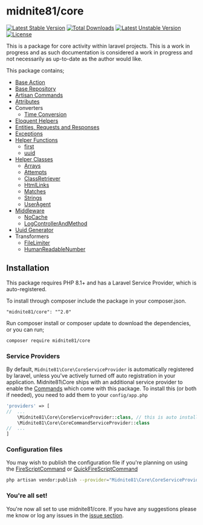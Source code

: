 # midnite81/core

[![Latest Stable Version](https://poser.pugx.org/midnite81/core/version)](https://packagist.org/packages/midnite81/core) [![Total Downloads](https://poser.pugx.org/midnite81/core/downloads)](https://packagist.org/packages/midnite81/core) [![Latest Unstable Version](https://poser.pugx.org/midnite81/core/v/unstable)](https://packagist.org/packages/midnite81/core) [![License](https://poser.pugx.org/midnite81/core/license.svg)](https://packagist.org/packages/midnite81/core)

This is a package for core activity within laravel projects. This is a work in progress and as such documentation is 
considered a work in progress and not necessarily as up-to-date as the author would like.

This package contains;

- [Base Action](docs/BaseAction.md)
- [Base Repository](docs/BaseRepository.md)
- [Artisan Commands](docs/Commands.md)
- [Attributes](docs/Attributes.md)
- Converters
    - [Time Conversion](docs/Converters/TimeConvertion.md)
- [Eloquent Helpers](docs/EloquentHelpers.md)
- [Entities, Requests and Responses](docs/Entities_Requests_Responses.md)
- [Exceptions](docs/Exceptions.md)
- [Helper Functions](docs/HelperFunctions.md)
  - [first](docs/HelperFunctions.md#first-value)
  - [uuid](docs/HelperFunctions.md#uuid)
- [Helper Classes](docs/HelperClasses.md)
  - [Arrays](docs/HelperClasses/Arrays.md)
  - [Attempts](docs/HelperClasses/Attempt.md)
  - [ClassRetriever](docs/HelperClasses.md)
  - [HtmlLinks](docs/HelperClasses/HtmlLinks.md)
  - [Matches](docs/HelperClasses/Matches.md)
  - [Strings](docs/HelperClasses.md)
  - [UserAgent](docs/HelperClasses/UserAgent.md)
- [Middleware](docs/Middleware.md)
  - [NoCache](docs/Middleware/NoCache.md)
  - [LogControllerAndMethod](docs/Middleware/LogControllerAndMethod.md)
- [Uuid Generator](docs/UuidGenerator.md)
- Transformers
  - [FileLimiter](docs/Transformers/FileLimiter.md)
  - [HumanReadableNumber](docs/Transformers/HumanReadableNumber.md)

## Installation

This package requires PHP 8.1+ and has a Laravel Service Provider, which is auto-registered.

To install through composer include the package in your composer.json.
```composer
"midnite81/core": "^2.0"
```

Run composer install or composer update to download the dependencies, or you can run;

```bash
composer require midnite81/core
```

### Service Providers

By default, `Midnite81\Core\CoreServiceProvider` is automatically registered by laravel, unless you've actively turned
off auto registration in your application. Midnite81\Core ships with an additional service provider to enable the 
[Commands](docs/Commands.md) which come with this package. To install this (or both if needed), you need to add them 
to your `config/app.php`

```php
'providers' => [
//  ...
    \Midnite81\Core\CoreServiceProvider::class, // this is auto installed
    \Midnite81\Core\CoreCommandServiceProvider::class
//  ...
]
```

### Configuration files

You may wish to publish the configuration file if you're planning on using the 
[FireScriptCommand](docs/Commands/FireScriptsCommand.md) or 
[QuickFireScriptCommand](docs/Commands/QuickFireScriptsCommand.md)

```bash
php artisan vendor:publish --provider="Midnite81\Core\CoreServiceProvider"
```

### You're all set!

You're now all set to use midnite81/core. If you have any suggestions please me know or log any issues in the 
[issue section](https://github.com/midnite81/core/issues). 
